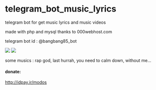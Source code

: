 # telegram_bot_music_lyrics
telegram bot for get music lyrics and music videos

made with php and mysql
thanks to 000webhost.com

telegram bot id : @bangbang85_bot

<img src="http://uupload.ir/files/vmbo_photo5933585297990332300.jpg"/>
<img src="http://uupload.ir/files/d7hl_photo5933585297990332301.jpg"/>


some musics : rap god, last hurrah, you need to calm down, without me...

<h4> donate: </h4> <a href="http://idpay.ir/modos"> http://idpay.ir/modos </a>
